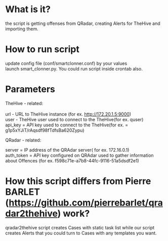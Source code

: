 # What is it?
the script is getting offenses from QRadar, creating Alerts for TheHive and importing them.

# How to run script
update config file (conf/smartclonner.conf) by your values<br/>
launch smart_clonner.py. You could run script inside crontab also.

# Parameters

TheHive - related:<br/>
<br/>
url - URL to TheHive instance (for ex. http://172.20.1.5:9000)<br/>
user - TheHive user used to connect to the TheHive(for ex. quser)<br/>
api_key = API key used to connect to the TheHive(for ex. = g1p5xYJiT/rAqsdf98fTdfsBa620Zypu)<br/>

QRadar - related:

server = IP address of the QRAdar server( for ex. 172.16.0.1)<br/>
auth_token = API key configured on QRAdar used to gather information about Offences (for ex. f598c71e-a7b8-44fc-9116-51a5dsdf2e1)<br/>


# How this script differs from Pierre BARLET (https://github.com/pierrebarlet/qradar2thehive) work?
qradar2thehive script creates Cases with static task list while our script creates Alerts that you could turn to Cases with any templates you want.